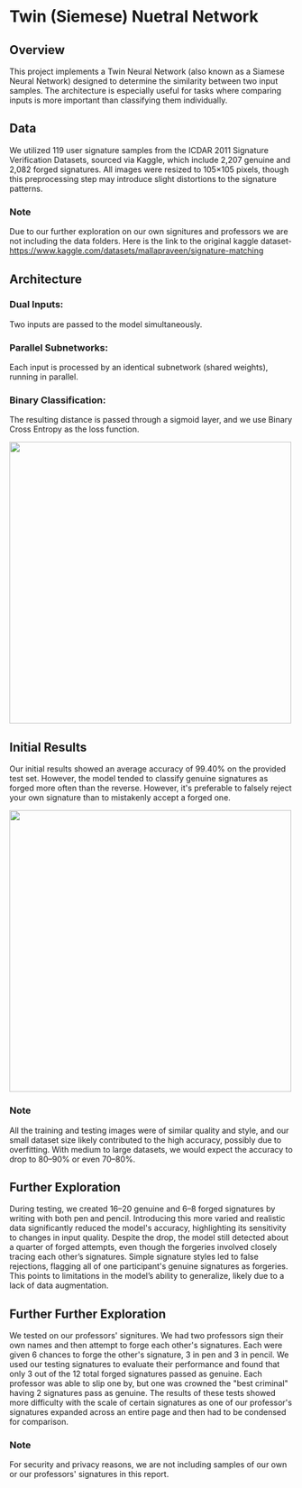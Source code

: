 # Twin (Siemese) Nuetral Network
 
## Overview
This project implements a Twin Neural Network (also known as a Siamese Neural Network) designed to determine the similarity between two input samples. The architecture is especially useful for tasks where comparing inputs is more important than classifying them individually.
 
## Data 
We utilized 119 user signature samples from the ICDAR 2011 Signature Verification Datasets, sourced via Kaggle, which include 2,207 genuine and 2,082 forged signatures. All images were resized to 105×105 pixels, though this preprocessing step may introduce slight distortions to the signature patterns.
### Note
Due to our further exploration on our own signitures and professors we are not including the data folders. Here is the link to the original kaggle dataset- https://www.kaggle.com/datasets/mallapraveen/signature-matching
 
## Architecture
### Dual Inputs: 
Two inputs are passed to the model simultaneously.
 
### Parallel Subnetworks: 
Each input is processed by an identical subnetwork (shared weights), running in parallel.
 
### Binary Classification: 
The resulting distance is passed through a sigmoid layer, and we use Binary Cross Entropy as the loss function.
 
<img src="https://github.com/user-attachments/assets/285cc207-0dc1-47fc-a457-6c3c1e669210" width=500 />
 
## Initial Results
Our initial results showed an average accuracy of 99.40% on the provided test set. However, the model tended to classify genuine signatures as forged more often than the reverse. However, it's preferable to falsely reject your own signature than to mistakenly accept a forged one.

<img src="https://github.com/user-attachments/assets/b0572835-f752-4e3a-9d57-8421fb45b172" width=500 />
 
### Note
All the training and testing images were of similar quality and style, and our small dataset size likely contributed to the high accuracy, possibly due to overfitting. With medium to large datasets, we would expect the accuracy to drop to 80–90% or even 70–80%.
 
## Further Exploration
During testing, we created 16–20 genuine and 6–8 forged signatures by writing with both pen and pencil. Introducing this more varied and realistic data significantly reduced the model's accuracy, highlighting its sensitivity to changes in input quality. Despite the drop, the model still detected about a quarter of forged attempts, even though the forgeries involved closely tracing each other’s signatures. Simple signature styles led to false rejections, flagging all of one participant's genuine signatures as forgeries. This points to limitations in the model’s ability to generalize, likely due to a lack of data augmentation. 

## Further Further Exploration
We tested on our professors' signitures. We had two professors sign their own names and then attempt to forge each other's signatures. Each were given 6 chances to forge the other's signature, 3 in pen and 3 in pencil. We used our testing signatures to evaluate their performance and found that only 3 out of the 12 total forged signatures passed as genuine. Each professor was able to slip one by, but one was crowned the "best criminal" having 2 signatures pass as genuine. The results of these tests showed more difficulty with the scale of certain signatures as one of our professor's signatures expanded across an entire page and then had to be condensed for comparison.
 
### Note
For security and privacy reasons, we are not including samples of our own or our professors' signatures in this report.
